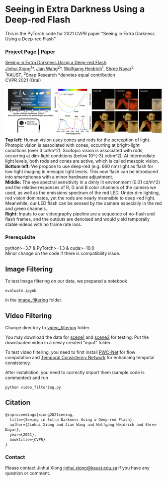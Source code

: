 # Seeing in Extra Darkness Using a Deep-red Flash
This is the PyTorch code for 2021 CVPR paper "Seeing in Extra Darkness Using a Deep-red Flash"
### [Project Page](https://vccimaging.org/Publications/Xiong2021Seeing/) | [Paper](https://vccimaging.org/Publications/Xiong2021Seeing/Xiong2021Seeing.pdf)

[Seeing in Extra Darkness Using a Deep-red Flash](https://vccimaging.org/Publications/Xiong2021Seeing/Xiong2021Seeing.pdf)  
 [Jinhui Xiong](https://jhxiong.github.io/)<sup>1</sup>\*,
 [Jian Wang](https://jianwang-cmu.github.io/)<sup>2</sup>\*,
 [Wolfgang Heidrich](https://vccimaging.org/People/heidriw/bio)<sup>1</sup>,
 [Shree Nayar](http://www.cs.columbia.edu/~nayar/)<sup>2</sup> <br>
 <sup>1</sup>KAUST, <sup>2</sup>Snap Research
  \*denotes equal contribution  
CVPR 2021 (Oral)

<img src='img/teaser.jpg'>
<strong>Top left:</strong> Human vision uses cones and rods for the perception of light. Photopic vision is associated with cones, occurring at bright-light conditions (over 3 cd/m^2). Scotopic vision is associated with rods, occurring at dim-light conditions (below 10^{-3} cd/m^2). At intermediate light levels, both rods and cones are active, which is called mesopic vision. <br>
<strong>Bottom left:</strong> We propose to use deep-red (e.g. 660 nm) light as flash for low-light imaging in mesopic light levels. This new flash can be introduced into smartphones with a minor hardware adjustment. <br>
<strong>Middle:</strong> The eye spectral sensitivity in a dimly lit environment (0.01 cd/m^2) and the relative responses of R, G and B color channels of the camera we used, as well as the emissions spectrum of the red LED. Under dim lighting, rod vision dominates, yet the rods are nearly insensible to deep-red light. Meanwhile, our LED flash can be sensed by the camera especially in the red and green channels. <br>
<strong>Right:</strong> Inputs to our videography pipeline are a sequence of no-flash and flash frames, and the outputs are denoised and would yield temporally stable videos with no frame rate loss.

### Prerequisite
python>=3.7 & PyTorch>=1.3 & cuda>=10.0 <br>
Minor change on the code if there is compatibility issue.

## Image Filtering
To test image filtering on our data, we prepared a notebook
```
evaluate.ipynb
```
in the [image_filtering](https://github.com/vccimaging/Deep-Red-Flash/tree/main/image_filtering) folder.

## Video Filtering
Change directory to [video_filtering](https://github.com/vccimaging/Deep-Red-Flash/tree/main/video_filtering) folder.

You may download the data for [scene1](https://drive.google.com/uc?export=download&id=1_e2z7lqQY_FAVdgrVLLkaBjv6h7kCdE2) and [scene2](https://drive.google.com/uc?export=download&id=1R34WB0lplmCSHWQbvKY6sW3NDAS3g6Bn) for testing. Put the downloaded video in a newly created "input" folder.

To test video filtering, you need to first install [PWC-Net](https://github.com/NVlabs/PWC-Net/tree/master/PyTorch) for flow computation and [Temporal Consistency Network](https://github.com/phoenix104104/fast_blind_video_consistency) for enhancing tempotal consistency.

After installation, you need to correctly import them (sample code is commented) and run
```
python video_filtering.py
```
## Citation
```
@inproceedings{xiong2021seeing,
  title={Seeing in Extra Darkness Using a Deep-red Flash},
  author={Jinhui Xiong and Jian Wang and Wolfgang Heidrich and Shree Nayar},
  year={2021},
  booktitle={CVPR}
}
```
### Contact
Please contact Jinhui Xiong <jinhui.xiong@kaust.edu.sa> if you have any question or comment.
